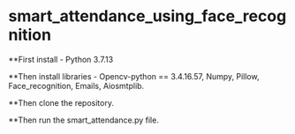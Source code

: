 # smart_attendance_using_face_recognition


**First install - Python 3.7.13

**Then install libraries - 
 Opencv-python  == 3.4.16.57,
 Numpy,
 Pillow,
 Face_recognition,
 Emails,
 Aiosmtplib.


**Then clone the repository.

**Then run the smart_attendance.py file.
